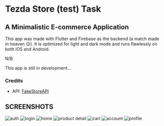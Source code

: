 # Tezda Store (test) Task

## A Minimalistic E-commerce Application

This app was made with Flutter and Firebase as the backend (a match made in heaven 😌). It is optimized for light and dark mode and runs flawlessly on both iOS and Android.

N/B

This app is still in development...

### Credits

- API: [FakeStoreAPI](https://fakestoreapi.com/)

## SCREENSHOTS
![auth](https://github.com/user-attachments/assets/823f45ca-2b01-43f9-92e4-83d9c8140ece)
![login](https://github.com/user-attachments/assets/6d2febf4-3a44-4f42-b784-ba18674c71a7)
![home](https://github.com/user-attachments/assets/5fea3b54-90cc-4216-8993-384740157162)
![product detail](https://github.com/user-attachments/assets/afe846d4-db95-4068-bc42-5f209aadcde7)
![cart](https://github.com/user-attachments/assets/5d1b4211-bfaf-4e80-b408-4be1fa46148f)
![account](https://github.com/user-attachments/assets/d765bc59-b662-4e41-b1d4-11f680bcff63)
![profile](https://github.com/user-attachments/assets/3c922da4-35c4-4273-87ac-1c6cf03efaee)

